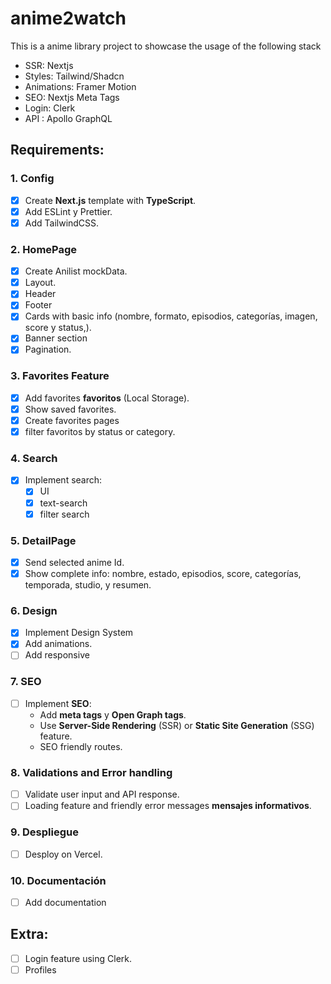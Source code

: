 # anime2watch

This is a anime library project to showcase the usage of the following stack

- SSR: Nextjs
- Styles: Tailwind/Shadcn
- Animations: Framer Motion
- SEO: Nextjs Meta Tags
- Login: Clerk
- API : Apollo GraphQL

## Requirements:

### 1. Config

- [x] Create **Next.js** template with **TypeScript**.
- [x] Add ESLint y Prettier.
- [x] Add TailwindCSS.

### 2. HomePage

- [x] Create Anilist mockData.
- [x] Layout.
- [x] Header
- [x] Footer
- [x] Cards with basic info (nombre, formato, episodios, categorías, imagen, score y status,).
- [x] Banner section
- [x] Pagination.

### 3. Favorites Feature

- [x] Add favorites **favoritos** (Local Storage).
- [x] Show saved favorites.
- [x] Create favorites pages
- [x] filter favoritos by status or category.

### 4. Search

- [x] Implement search:
  - [x] UI
  - [x] text-search
  - [x] filter search

### 5. DetailPage

- [x] Send selected anime Id.
- [x] Show complete info: nombre, estado, episodios, score, categorías, temporada, studio, y resumen.

### 6. Design

- [x] Implement Design System
- [x] Add animations.
- [ ] Add responsive

### 7. SEO

- [ ] Implement **SEO**:
  - Add **meta tags** y **Open Graph tags**.
  - Use **Server-Side Rendering** (SSR) or **Static Site Generation** (SSG) feature.
  - SEO friendly routes.

### 8. Validations and Error handling

- [ ] Validate user input and API response.
- [ ] Loading feature and friendly error messages **mensajes informativos**.

### 9. Despliegue

- [ ] Desploy on Vercel.

### 10. Documentación

- [ ] Add documentation

## Extra:

- [ ] Login feature using Clerk.
- [ ] Profiles
